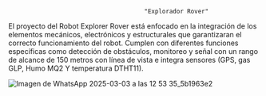                                           "Explorador Rover"   
                                                                
El proyecto del Robot Explorer Rover está enfocado en la integración de los elementos mecánicos, electrónicos y estructurales que garantizaran el correcto funcionamiento del robot. Cumplen con diferentes funciones específicas como detección de obstáculos, monitoreo y señal con un rango de alcance de 150 metros con línea de vista e integra sensores (GPS, gas GLP, Humo MQ2 Y temperatura DTHT11). 
                                            
![Imagen de WhatsApp 2025-03-03 a las 12 53 35_5b1963e2](https://github.com/user-attachments/assets/e460edfd-76af-44df-845a-937c579471d7)


